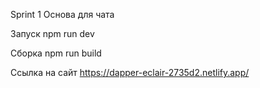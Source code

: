 Sprint 1
Основа для чата 

Запуск
npm run dev

Сборка
npm run build

Ссылка на сайт
https://dapper-eclair-2735d2.netlify.app/
